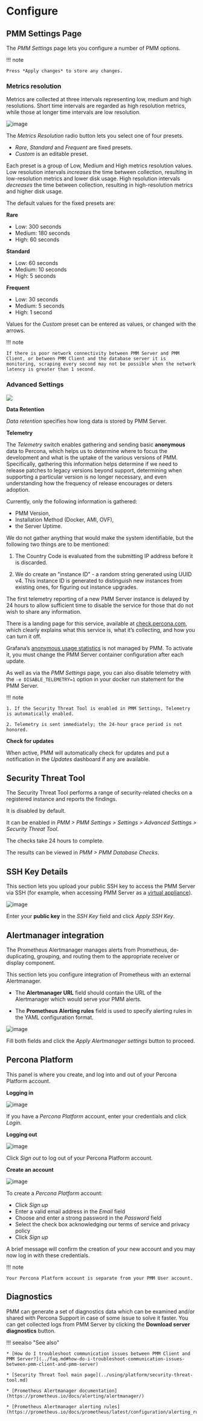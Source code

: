 # Configure

## PMM Settings Page

The *PMM Settings* page lets you configure a number of PMM options.

!!! note

    Press *Apply changes* to store any changes.

### Metrics resolution

Metrics are collected at three intervals representing low, medium and high resolutions. Short time intervals are regarded as high resolution metrics, while those at longer time intervals are low resolution.

![image](../_images/PMM_Settings_Metrics_Resolution.jpg)

The *Metrics Resolution* radio button lets you select one of four presets.

- *Rare*, *Standard* and *Frequent* are fixed presets.
- *Custom* is an editable preset.

Each preset is a group of Low, Medium and High metrics resolution values. Low resolution intervals *increases* the time between collection, resulting in low-resolution metrics and lower disk usage. High resolution intervals *decreases* the time between collection, resulting in high-resolution metrics and higher disk usage.

The default values for the fixed presets are:

**Rare**

- Low: 300 seconds
- Medium: 180 seconds
- High: 60 seconds

**Standard**

- Low: 60 seconds
- Medium: 10 seconds
- High: 5 seconds

**Frequent**

- Low: 30 seconds
- Medium: 5 seconds
- High: 1 second

Values for the *Custom* preset can be entered as values, or changed with the arrows.

!!! note

    If there is poor network connectivity between PMM Server and PMM Client, or between PMM Client and the database server it is monitoring, scraping every second may not be possible when the network latency is greater than 1 second.

### Advanced Settings

![](../_images/PMM_Settings_Advanced_Settings.jpg)

**Data Retention**

*Data retention* specifies how long data is stored by PMM Server.

**Telemetry**

The *Telemetry* switch enables gathering and sending basic **anonymous** data to Percona, which helps us to determine where to focus the development and what is the uptake of the various versions of PMM. Specifically, gathering this information helps determine if we need to release patches to legacy versions beyond support, determining when supporting a particular version is no longer necessary, and even understanding how the frequency of release encourages or deters adoption.

Currently, only the following information is gathered:

* PMM Version,
* Installation Method (Docker, AMI, OVF),
* the Server Uptime.

We do not gather anything that would make the system identifiable, but the following two things are to be mentioned:

1. The Country Code is evaluated from the submitting IP address before it is discarded.

2. We do create an "instance ID" - a random string generated using UUID v4.  This instance ID is generated to distinguish new instances from existing ones, for figuring out instance upgrades.

The first telemetry reporting of a new PMM Server instance is delayed by 24 hours to allow sufficient time to disable the service for those that do not wish to share any information.

There is a landing page for this service, available at [check.percona.com](https://check.percona.com), which clearly explains what this service is, what it’s collecting, and how you can turn it off.

Grafana’s [anonymous usage statistics](https://grafana.com/docs/grafana/latest/installation/configuration/#reporting-enabled) is not managed by PMM. To activate it, you must change the PMM Server container configuration after each update.

As well as via the *PMM Settings* page, you can also disable telemetry with the `-e DISABLE_TELEMETRY=1` option in your docker run statement for the PMM Server.

!!! note

    1. If the Security Threat Tool is enabled in PMM Settings, Telemetry is automatically enabled.

    2. Telemetry is sent immediately; the 24-hour grace period is not honored.

**Check for updates**

When active, PMM will automatically check for updates and put a notification in the *Updates* dashboard if any are available.

## Security Threat Tool

The Security Threat Tool performs a range of security-related checks on a registered instance and reports the findings.

It is disabled by default.

It can be enabled in *PMM > PMM Settings > Settings > Advanced Settings > Security Threat Tool*.

The checks take 24 hours to complete.

The results can be viewed in *PMM > PMM Database Checks*.

## SSH Key Details

This section lets you upload your public SSH key to access the PMM Server via SSH (for example, when accessing PMM Server as a [virtual appliance](../setting-up/server/virtual-appliance.md)).

![image](../_images/PMM_Settings_SSH_Key.jpg)

Enter your **public key** in the *SSH Key* field and click *Apply SSH Key*.

## Alertmanager integration

The Prometheus Alertmanager manages alerts from Prometheus, de-duplicating, grouping, and routing them to the appropriate receiver or display component.

This section lets you configure integration of Prometheus with an external Alertmanager.

* The **Alertmanager URL** field should contain the URL of the Alertmanager which would serve your PMM alerts.

* The **Prometheus Alerting rules** field is used to specify alerting rules in the YAML configuration format.

![image](../_images/PMM_Settings_Alertmanager_Integration.jpg)

Fill both fields and click the *Apply Alertmanager settings* button to proceed.

## Percona Platform

This panel is where you create, and log into and out of your Percona Platform account.

**Logging in**

![image](../_images/PMM_Settings_Percona_Platform.jpg)

If you have a *Percona Platform* account, enter your credentials and click *Login*.

**Logging out**

![image](../_images/PMM_Settings_Sign_Out.jpg)

Click *Sign out* to log out of your Percona Platform account.

**Create an account**

![image](../_images/PMM_Settings_Sign_Up.jpg)

To create a *Percona Platform* account:

- Click *Sign up*
- Enter a valid email address in the *Email* field
- Choose and enter a strong password in the *Password* field
- Select the check box acknowledging our terms of service and privacy policy
- Click *Sign up*

A brief message will confirm the creation of your new account and you may now log in with these credentials.

!!! note

    Your Percona Platform account is separate from your PMM User account.

## Diagnostics

PMM can generate a set of diagnostics data which can be examined and/or shared with Percona Support in case of some issue to solve it faster.  You can get collected logs from PMM Server
by clicking the **Download server diagnostics** button.

!!! seealso "See also"

    * [How do I troubleshoot communication issues between PMM Client and PMM Server?](../faq.md#how-do-i-troubleshoot-communication-issues-between-pmm-client-and-pmm-server)

    * [Security Threat Tool main page](../using/platform/security-threat-tool.md)

    * [Prometheus Alertmanager documentation](https://prometheus.io/docs/alerting/alertmanager/)

    * [Prometheus Alertmanager alerting rules](https://prometheus.io/docs/prometheus/latest/configuration/alerting_rules/)
